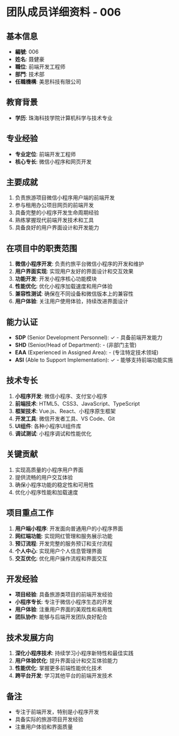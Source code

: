 # 团队成员详细资料 - 006

## 基本信息
- **編號**: 006
- **姓名**: 聂健豪
- **職位**: 前端开发工程师
- **部門**: 技术部
- **任職機構**: 美思科技有限公司

## 教育背景
- **学历**: 珠海科技学院计算机科学与技术专业

## 专业经验
- **专业定位**: 前端开发工程师
- **核心专长**: 微信小程序和网页开发

## 主要成就
1. 负责旅游项目微信小程序用户端的前端开发
2. 参与租用办公项目网页的前端开发
3. 具备完整的小程序开发生命周期经验
4. 熟练掌握现代前端开发技术和工具
5. 具备良好的用户界面设计和开发能力

## 在项目中的职责范围
1. **微信小程序开发**: 负责约旅平台微信小程序的开发和维护
2. **用户界面实现**: 实现用户友好的界面设计和交互效果
3. **功能开发**: 开发小程序核心功能模块
4. **性能优化**: 优化小程序加载速度和用户体验
5. **兼容性测试**: 确保在不同设备和微信版本上的兼容性
6. **用户体验**: 关注用户使用体验，持续改进界面设计

## 能力认证
- **SDP** (Senior Development Personnel): ✓ - 具备前端开发能力
- **SHD** (Senior/Head of Department): - (非部门主管)
- **EAA** (Experienced in Assigned Area): - (专注特定技术领域)
- **ASI** (Able to Support Implementation): ✓ - 能够支持前端功能实施

## 技术专长
1. **小程序开发**: 微信小程序、支付宝小程序
2. **前端技术**: HTML5、CSS3、JavaScript、TypeScript
3. **框架技术**: Vue.js、React、小程序原生框架
4. **开发工具**: 微信开发者工具、VS Code、Git
5. **UI组件**: 各种小程序UI组件库
6. **调试测试**: 小程序调试和性能优化

## 关键贡献
1. 实现高质量的小程序用户界面
2. 提供流畅的用户交互体验
3. 确保小程序功能的稳定性和可用性
4. 优化小程序性能和加载速度

## 项目重点工作
1. **用户端小程序**: 开发面向普通用户的小程序界面
2. **网红端功能**: 实现网红管理和服务展示功能
3. **预订流程**: 开发完整的服务预订和支付流程
4. **个人中心**: 实现用户个人信息管理界面
5. **交互优化**: 优化用户操作流程和界面交互

## 开发经验
- **项目经验**: 具备旅游类项目的前端开发经验
- **小程序专长**: 专注于微信小程序生态的开发
- **用户体验**: 注重用户界面的美观性和易用性
- **团队协作**: 能够与后端开发团队良好配合

## 技术发展方向
1. **深化小程序技术**: 持续学习小程序新特性和最佳实践
2. **用户体验优化**: 提升界面设计和交互体验能力
3. **性能优化**: 掌握更多前端性能优化技术
4. **跨平台开发**: 学习其他平台的前端开发技术

## 备注
- 专注于前端开发，特别是小程序开发
- 具备实际的旅游项目开发经验
- 注重用户体验和界面质量 